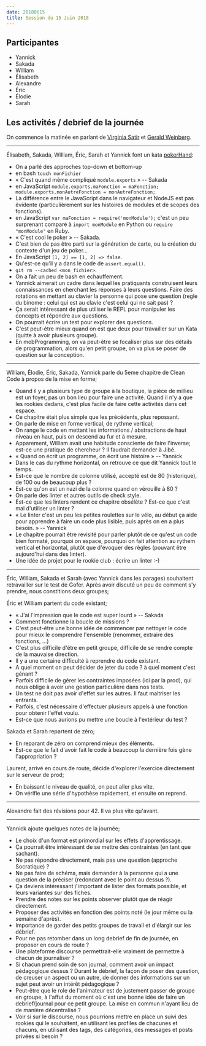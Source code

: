 ```yaml
---
date: 20180615
title: Session du 15 Juin 2018
---
```


## Participantes

- Yannick
- Sakada
- William
- Élisabeth
- Alexandre
- Éric
- Élodie
- Sarah

## Les activités / debrief de la journée

On commence la matinée en parlant de [Virginia Satir](https://fr.wikipedia.org/wiki/Virginia_Satir) et [Gerald Weinberg](https://en.wikipedia.org/wiki/Gerald_Weinberg).

---


Élisabeth, Sakada, William, Éric, Sarah et Yannick font un kata [pokerHand](http://codingdojo.org/kata/PokerHands/):

- On a parlé des approches top-down et bottom-up
- en bash `touch monFichier`
- « C'est quand même compliqué `module.exports` » -- Sakada
- en JavaScript `module.exports.maFonction = maFonction; module.exports.monAutreFonction = monAutreFonction;`
- La différence entre le JavaScript dans le navigateur et NodeJS est pas évidente (particulièrement sur les histoires de modules et de scopes des fonctions).
- en JavaScript `var maFonction = require('monModule');` c'est un peu surprenant comparé à `import monModule` en Python ou `require "monModule"` en Ruby.
- « C'est cool le poker » -- Sakada.
- C'est bien de pas être parti sur la génération de carte, ou la création du contexte d'un jeu de poker...
- En JavaScript `[1, 2] == [1, 2] => false`.
- Qu'est-ce qu'il y a dans le code de `assert.equal()`.
- `git rm --cached <mon_fichier>`.
- On a fait un peu de bash en echauffement.
- Yannick aimerait un cadre dans lequel les pratiquants construisent leurs connaissances en cherchant les réponses à leurs questions. Faire des rotations en mettant au clavier la personne qui pose une question (regle du binome : celui qui est au clavie c'est celui qui ne sait pas) ?
- Ça serait intéressant de plus utiliser le REPL pour manipuler les concepts et répondre aux questions.
- On pourrait écrire un test pour explorer des questions.
- C'est peut-être mieux quand on est que deux pour travailler sur un Kata (quitte à avoir plusieurs groupe).
- En mobProgramming, on va peut-être se focaliser plus sur des détails de programmation, alors qu'en petit groupe, on va plus se poser de question sur la conception.


---

William, Élodie, Éric, Sakada, Yannick parle du 5eme chapitre de Clean Code à propos de la mise en forme;

- Quand il y a plusieurs type de groupe à la boutique, la pièce de millieu est un foyer, pas un bon lieu pour faire une activité. Quand il n'y a que les rookies dedans, c'est plus facile de faire cette activités dans cet espace.
- Ce chapitre était plus simple que les précédents, plus repossant.
- On parle de mise en forme vertical, de rythme vertical;
- On range le code en mettant les informations / abstractions de haut niveau en haut, puis on descend au fur et à mesure.
- Apparement, William avait une habitude consciente de faire l'inverse; est-ce une pratique de chercheur ? Il faudrait demander à Jibé.
- « Quand on écrit un programme, on écrit une histoire » -- Yannick
- Dans le cas du rythme horizontal, on retrouve ce que dit Yannick tout le temps.
- Est-ce que le nombre de colonne utilisé, accepté est de 80 (historique), de 100 ou de beaucoup plus ?
- Est-ce qu'on est un nazi de la colonne quand on vérouille à 80 ?
- On parle des linter et autres outils de check style.
- Est-ce que les linters rendent ce chapitre obsélète ? Est-ce que c'est mal d'utiliser un linter ?
- « Le linter c'est un peu les petites roulettes sur le vélo, au début ça aide pour apprendre à faire un code plus lisible, puis après on en a plus besoin. » -- Yannick
- Le chapitre pourrait être revisité pour parler plutôt de ce qu'est un code bien formaté, pourquoi on espace, pourquoi on fait attention au rythem vertical et horizontal, plutôt que d'évoquer des règles (pouvant être aujourd'hui dans des linter).
- Une idée de projet pour le rookie club : écrire un linter :-)


---

Éric, William, Sakada et Sarah (avec Yannick dans les parages) souhaitent retravailler sur le test de Gofer. Après avoir discuté un peu de comment s'y prendre, nous constitions deux groupes;

Éric et William partent du code existant;

- « J'ai l'impression que le code est super lourd » -- Sakada
- Comment fonctionne la boucle de missions ?
- C'est peut-être une bonne idée de commencer par nettoyer le code pour mieux le comprendre l'ensemble (renommer, extraire des fonctions, ...)
- C'est plus difficile d'être en petit groupe, difficile de se rendre compte de la mauvaise direction.
- Il y a une certaine difficulté à reprendre du code existant.
- A quel moment on peut décider de jeter du code ? à quel moment c'est génant ?
- Parfois difficile de gérer les contraintes imposées (ici par la prod), qui nous oblige à avoir une gestion particulière dans nos tests.
- Un test ne doit pas avoir d'effet sur les autres. Il faut maitriser les entrants.
- Parfois, c'est nécessaire d'effectuer plusieurs appels à une fonction pour obtenir l'effet voulu.
- Est-ce que nous aurions pu mettre une boucle à l'extérieur du test ?

Sakada et Sarah repartent de zéro;

- En reparant de zéro on comprend mieux des éléments.
- Est-ce que le fait d'avoir fait le code à beaucoup la dernière fois gène l'appropriation ?

Laurent, arrivé en cours de route, décide d'explorer l'exercice directement sur le serveur de prod;

- En baissant le niveau de qualité, on peut aller plus vite.
- On vérifie une série d'hypothèse rapidement, et ensuite on reprend.


---

Alexandre fait des révisions pour 42. Il va plus vite qu'avant.


---

Yannick ajoute quelques notes de la journée;

- Le choix d'un format est primordial sur les effets d'apprentissage.
- Ça pourrait être intéressant de se mettre des contraintes (en tant que sachant).
- Ne pas répondre directement, mais pas une question (approche Socratique) ?
- Ne pas faire de schéma, mais demander à la personne qui a une question de la préciser (redondant avec le point au dessus ?).
- Ça deviens intéressant / important de lister des formats possible, et leurs variantes sur des fiches.
- Prendre des notes sur les points observer plutôt que de réagir directement.
- Proposer des activités en fonction des points noté (le jour même ou la semaine d'après).
- Importance de garder des petits groupes de travail et d'élargir sur les débrief.
- Pour ne pas retomber dans un long debrief de fin de journée, en proposer en cours de route ?
- Une plateforme discourse permettrait-elle vraiment de permettre à chacun de journaliser ?
- Si chacun prend soin de son journal, comment avoir un impact pédagogique dessus ? Durant le débrief, la façon de poser des question, de creuser un aspect ou un autre, de donner des informations sur un sujet peut avoir un intérêt pédagogique ?
- Peut-être que le role de l'animateur est de justement passer de groupe en groupe, à l'affut du moment où c'est une bonne idée de faire un debrief/journal pour ce petit groupe. La mise en commun n'ayant lieu de de manière décentralisé ?
- Voir si sur le discourse, nous pourrions mettre en place un suivi des rookies qui le souhaitent, en utilisant les profiles de chacunes et chacuns, en utilisant des tags, des catégories, des messages et posts privées si besoin ?
